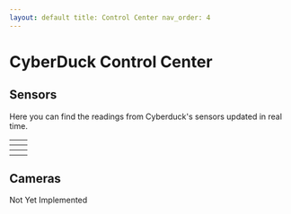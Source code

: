 ```yaml
---
layout: default title: Control Center nav_order: 4
---
```


# CyberDuck Control Center

## Sensors

Here you can find the readings from Cyberduck's sensors updated in real time.

<table class="embed">
    <tr>
        <th>
            <canvas id="waterDustChart"></canvas>
        </th>
        <th>
            <canvas id="waterTurbidityChart"></canvas>
        </th>
    </tr>
    <tr>
        <th>
            <canvas id="waterTemperatureChart"></canvas>
        </th>
        <th>
            <canvas id="atmosphericHumidityChart"></canvas>
        </th>
        </tr>
    <tr>
        <th>
            <canvas id="atmosphericPressureChart"></canvas>
        </th>
        <th>
            <canvas id="atmosphericTemperatureChart"></canvas>
        </th>
    </tr>
</table>

## Cameras
Not Yet Implemented

<script src="https://ajax.googleapis.com/ajax/libs/jquery/3.5.1/jquery.min.js"></script>
<script src="https://cdnjs.cloudflare.com/ajax/libs/Chart.js/2.9.3/Chart.js"></script>

<script src="communication.js"></script>
<script src="database.js"></script>
<script src="charts.js"></script>
<script src="main.js"></script>